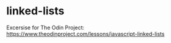 # linked-lists
Excersise for The Odin Project:
https://www.theodinproject.com/lessons/javascript-linked-lists